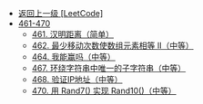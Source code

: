 - [返回上一级 [LeetCode]](LeetCode/)
- [461-470](LeetCode/461-470/)
  - [461. 汉明距离（简单）](LeetCode/461-470/461.%20汉明距离（简单）.md)
  - [462. 最少移动次数使数组元素相等 II（中等）](LeetCode/461-470/462.%20最少移动次数使数组元素相等%20II（中等）.md)
  - [464. 我能赢吗（中等）](LeetCode/461-470/464.%20我能赢吗（中等）.md)
  - [467. 环绕字符串中唯一的子字符串（中等）](LeetCode/461-470/467.%20环绕字符串中唯一的子字符串（中等）.md)
  - [468. 验证IP地址（中等）](LeetCode/461-470/468.%20验证IP地址（中等）.md)
  - [470. 用 Rand7() 实现 Rand10()（中等）](LeetCode/461-470/470.%20用%20Rand7()%20实现%20Rand10()（中等）.md)
